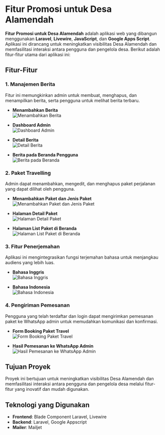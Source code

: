 # Fitur Promosi untuk Desa Alamendah

**Fitur Promosi untuk Desa Alamendah** adalah aplikasi web yang dibangun menggunakan **Laravel**, **Livewire**, **JavaScript**, dan **Google Apps Script**. Aplikasi ini dirancang untuk meningkatkan visibilitas Desa Alamendah dan memfasilitasi interaksi antara pengguna dan pengelola desa. Berikut adalah fitur-fitur utama dari aplikasi ini:

## Fitur-Fitur

### 1. Manajemen Berita
Fitur ini memungkinkan admin untuk membuat, menghapus, dan menampilkan berita, serta pengguna untuk melihat berita terbaru.

- **Menambahkan Berita**  
  ![Menambahkan Berita](https://github.com/user-attachments/assets/41e1fa3b-5ce3-4e46-8866-b46cf87c7bdc)  

- **Dashboard Admin**  
  ![Dashboard Admin](https://github.com/user-attachments/assets/f99c0de4-ce5d-47db-b4e0-31fa3c121297)  

- **Detail Berita**  
  ![Detail Berita](https://github.com/user-attachments/assets/f98cbc54-cd02-47b9-af4b-c72393c28e5d)  

- **Berita pada Beranda Pengguna**  
  ![Berita pada Beranda](https://github.com/user-attachments/assets/093f9d7c-f04d-48a2-a579-bfbf4e01c9c6)  

### 2. Paket Travelling
Admin dapat menambahkan, mengedit, dan menghapus paket perjalanan yang dapat dilihat oleh pengguna.

- **Menambahkan Paket dan Jenis Paket**  
  ![Menambahkan Paket dan Jenis Paket](https://github.com/user-attachments/assets/a4f12d38-c9ae-4500-a066-d3e6dcad01fb)  

- **Halaman Detail Paket**  
  ![Halaman Detail Paket](https://github.com/user-attachments/assets/57b18828-b302-4cab-90e8-c8147bf78fa9)  

- **Halaman List Paket di Beranda**  
  ![Halaman List Paket di Beranda](https://github.com/user-attachments/assets/b1b2f3a6-a02b-42d1-907f-f11077f5ef4c)  

### 3. Fitur Penerjemahan
Aplikasi ini mengintegrasikan fungsi terjemahan bahasa untuk menjangkau audiens yang lebih luas.

- **Bahasa Inggris**  
  ![Bahasa Inggris](https://github.com/user-attachments/assets/cd2b07a3-6a89-427b-9f6d-28686fb8ac8c)  

- **Bahasa Indonesia**  
  ![Bahasa Indonesia](https://github.com/user-attachments/assets/ba41a263-63ea-486f-8380-5d3db0cf787f)  

### 4. Pengiriman Pemesanan
Pengguna yang telah terdaftar dan login dapat mengirimkan pemesanan paket ke WhatsApp admin untuk memudahkan komunikasi dan konfirmasi.

- **Form Booking Paket Travel**  
  ![Form Booking Paket Travel](https://github.com/user-attachments/assets/b03c5fa8-567e-411b-a32d-11e11b25147e)  

- **Hasil Pemesanan ke WhatsApp Admin**  
  ![Hasil Pemesanan ke WhatsApp Admin](https://github.com/user-attachments/assets/d184218a-d138-4135-af24-6b56678e69fc)  

## Tujuan Proyek
Proyek ini bertujuan untuk meningkatkan visibilitas Desa Alamendah dan memfasilitasi interaksi antara pengguna dan pengelola desa melalui fitur-fitur yang inovatif dan mudah digunakan.

## Teknologi yang Digunakan
- **Frontend**: Blade Component Laravel, Livewire
- **Backend**: Laravel, Google Appscript
- **Mailer**: Mailjet
